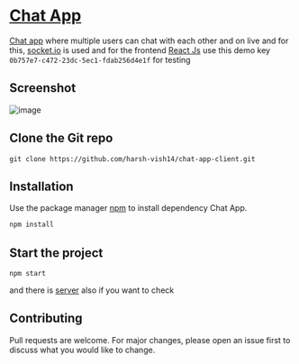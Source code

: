 # [Chat App](https://chat-app-hv.web.app/)

[Chat app](https://chat-app-hv.web.app/) where multiple users can chat with each other and on live and for this, [socket.io](http://socket.io/) is used and for the frontend [React Js](https://reactjs.org/) use this demo key `0b757e7-c472-23dc-5ec1-fdab256d4e1f` for testing

## Screenshot
![image](https://user-images.githubusercontent.com/67375762/126101970-80d86a79-edab-4d7a-97e0-b4f8bb068202.png)

## Clone the Git repo

```gitbash
git clone https://github.com/harsh-vish14/chat-app-client.git
```

## Installation

Use the package manager [npm](https://docs.npmjs.com/) to install dependency Chat App.

```bash
npm install
```

## Start the project

```gitbash
npm start
```

and there is [server](https://github.com/harsh-vish14/chat-app-server) also if you want to check

## Contributing

Pull requests are welcome. For major changes, please open an issue first to discuss what you would like to change.
